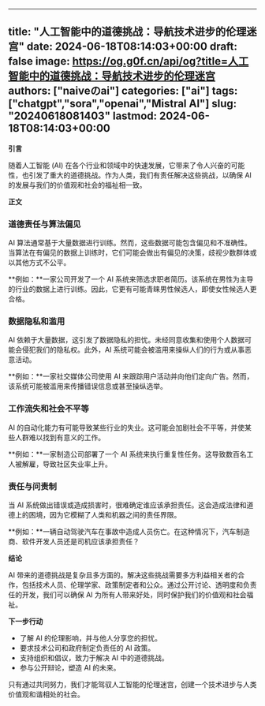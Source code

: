 
---
title: "人工智能中的道德挑战：导航技术进步的伦理迷宫"
date: 2024-06-18T08:14:03+00:00
draft: false
image: https://og.g0f.cn/api/og?title=人工智能中的道德挑战：导航技术进步的伦理迷宫
authors: ["naiveのai"]
categories: ["ai"]
tags: ["chatgpt","sora","openai","Mistral AI"]
slug: "20240618081403"
lastmod: 2024-06-18T08:14:03+00:00
---
**引言**

随着人工智能 (AI) 在各个行业和领域中的快速发展，它带来了令人兴奋的可能性，也引发了重大的道德挑战。作为人类，我们有责任解决这些挑战，以确保 AI 的发展与我们的价值观和社会的福祉相一致。

**正文**

### 道德责任与算法偏见

AI 算法通常基于大量数据进行训练。然而，这些数据可能包含偏见和不准确性。当算法在有偏见的数据上训练时，它们可能会做出有偏见的决策，歧视少数群体或以其他方式不公平。

**例如：**一家公司开发了一个 AI 系统来筛选求职者简历。该系统在男性为主导的行业的数据上进行训练。因此，它更有可能青睐男性候选人，即使女性候选人更合格。

### 数据隐私和滥用

AI 依赖于大量数据，这引发了数据隐私的担忧。未经同意收集和使用个人数据可能会侵犯我们的隐私权。此外，AI 系统可能会被滥用来操纵人们的行为或从事恶意活动。

**例如：**一家社交媒体公司使用 AI 来跟踪用户活动并向他们定向广告。然而，该系统可能被滥用来传播错误信息或甚至操纵选举。

### 工作流失和社会不平等

AI 的自动化能力有可能导致某些行业的失业。这可能会加剧社会不平等，并使某些人群难以找到有意义的工作。

**例如：**一家制造公司部署了一个 AI 系统来执行重复性任务。这导致数百名工人被解雇，导致社区失业率上升。

### 责任与问责制

当 AI 系统做出错误或造成损害时，很难确定谁应该承担责任。这会造成法律和道德上的困境，因为它模糊了人类和机器之间的责任界限。

**例如：**一辆自动驾驶汽车在事故中造成人员伤亡。在这种情况下，汽车制造商、软件开发人员还是司机应该承担责任？

**结论**

AI 带来的道德挑战是复杂且多方面的。解决这些挑战需要多方利益相关者的合作，包括技术人员、伦理学家、政策制定者和公众。通过公开讨论、透明度和负责任的开发，我们可以确保 AI 为所有人带来好处，同时保护我们的价值观和社会福祉。

**下一步行动**

* 了解 AI 的伦理影响，并与他人分享您的担忧。
* 要求技术公司和政府制定负责任的 AI 政策。
* 支持组织和倡议，致力于解决 AI 中的道德挑战。
* 参与公开辩论，塑造 AI 的未来。

只有通过共同努力，我们才能驾驭人工智能的伦理迷宫，创建一个技术进步与人类价值观和谐相处的社会。